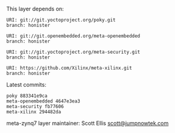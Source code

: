 This layer depends on:

    URI: git://git.yoctoproject.org/poky.git
    branch: honister

    URI: git://git.openembedded.org/meta-openembedded
    branch: honister

    URI: git://git.yoctoproject.org/meta-security.git
    branch: honister

    URI: https://github.com/Xilinx/meta-xilinx.git
    branch: honister

Latest commits:

    poky 883341e9ca
    meta-openembedded 4647e3ea3
    meta-security fb77606
    meta-xilinx 294482da

meta-zynq7 layer maintainer: Scott Ellis <scott@jumpnowtek.com>
